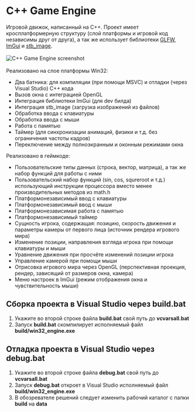 # C++ Game Engine
Игровой движок, написанный на C++. Проект имеет кросплатформерную структуру (слой платформы и игровой код независимы друг от друга), а так же использует библиотеки [GLFW](https://www.glfw.org/), [ImGui](https://github.com/ocornut/imgui) и [stb_image](https://github.com/nothings/stb).<br><br>
![C++ Game Engine screenshot](https://i.imgur.com/oZZdn5x.png)<br><br>
Реализовано на слое платформы Win32:
*	Два батника: для компиляции (при помощи MSVC) и отладки (через Visual Studio) C++ кода
*	Вызов окна с интеграцией OpenGL
*	Интеграция библиотеки ImGui (для dev билда)
*	Интеграция stb_image (загрузка изображений из файлов)
*	Обработка ввода с клавиатуры
*	Обработка ввода с мыши
*	Работа с памятью
*	Таймер (для синхронизации анимаций, физики и т.д. без ограничения частоты кадров)
*	Переключение между полноэкранным и оконным режимами окна

Реализовано в геймкоде:
*	Пользовательские типы данных (строка, вектор, матрица), а так же набор функций для работы с ними
*	Пользовательский набор функций (sin, cos, squreroot и т.д.) использующий инструкции процессора вместо менее производительных методов из math.h
*	Платформонезависимый ввод с клавиатуры
*	Платформонезависимый ввод с мыши
*	Платформонезависимая работа с памятью
*	Платформонезависимый таймер
*	Сущность игрока, содержащая: позицию, скорость движения и параметры камеры от первого лица (источник рендера игрового мира)
*	Изменение позиции, направления взгляда игрока при помощи клавиатуры и мыши
*	Уравнение движения при просчёте изменений позиции игрока
*	Управление камерой при помощи мыши
*	Отрисовка игрового мира через OpenGL (перспективная проекция, рендер, зависящий от размеров окна, камера)
*	Меню настроек в ImGui (режим отображения окна и чувствительность мыши)
## Сборка проекта в Visual Studio через build.bat
1.  Укажите во второй строке файла **build.bat** свой путь до **vcvarsall.bat**
2.  Запуск **build.bat** скомпилирует исполняемый файл **build/win32_engine.exe**
## Отладка проекта в Visual Studio через debug.bat
1.  Укажите во второй строке файла **debug.bat** свой путь до **vcvarsall.bat**
2.  Запуск **debug.bat** откроет в Visual Studio исполняемый файл **build/win32_engine.exe**
3.  В обозревателе решений следует изменить рабочий каталог с папки **build** на **data**
